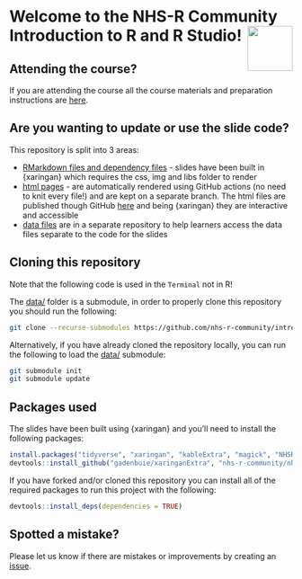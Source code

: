 <!-- README.md is generated from README.Rmd. Please edit that file -->

# Welcome to the NHS-R Community Introduction to R and R Studio! <a alt="NHS-R Community's logo" href='https://nhsrcommunity.com/'><img src='https://nhs-r-community.github.io/assets/logo/nhsr-logo.png' align="right" height="80" /></a>

<!-- badges: start -->
<!-- badges: end -->

## Attending the course?

If you are attending the course all the course materials and preparation
instructions are
[here](https://philosopher-analyst.netlify.app/collection/nhsr-intro/prework/).

## Are you wanting to update or use the slide code?

This repository is split into 3 areas:

-   [RMarkdown files and dependency
    files](https://github.com/nhs-r-community/intro_r/tree/main) -
    slides have been built in {xaringan} which requires the css, img and
    libs folder to render
-   [html
    pages](https://github.com/nhs-r-community/intro_r/tree/gh-pages) -
    are automatically rendered using GitHub actions (no need to knit
    every file!) and are kept on a separate branch. The html files are
    published though GitHub
    [here](https://nhs-r-community.github.io/intro_r/) and being
    {xaringan} they are interactive and accessible
-   [data
    files](https://github.com/nhs-r-community/intro_r_data/tree/26a2e39bd49d4aa95a8efc5b45c398386e6e4ed4)
    are in a separate repository to help learners access the data files
    separate to the code for the slides

## Cloning this repository

Note that the following code is used in the `Terminal` not in R!

The [data/](https://github.com/nhs-r-community/intro_r_data/) folder is
a submodule, in order to properly clone this repository you should run
the following:

``` sh
git clone --recurse-submodules https://github.com/nhs-r-community/intro_r.git
```

Alternatively, if you have already cloned the repository locally, you
can run the following to load the
[data/](https://github.com/nhs-r-community/intro_r_data/) submodule:

``` sh
git submodule init
git submodule update
```

## Packages used

The slides have been built using {xaringan} and you’ll need to install
the following packages:

``` r
install.packages("tidyverse", "xaringan", "kableExtra", "magick", "NHSRdatasets", "rmarkdown", "callr", "withr", "fs", "here")
devtools::install_github("gadenbuie/xaringanExtra", "nhs-r-community/nhsrtheme", "mitchelloharawild/icons")
```

If you have forked and/or cloned this repository you can install all of
the required packages to run this project with the following:

``` r
devtools::install_deps(dependencies = TRUE)
```

## Spotted a mistake?

Please let us know if there are mistakes or improvements by creating an
[issue](https://github.com/nhs-r-community/intro_r/issues).
